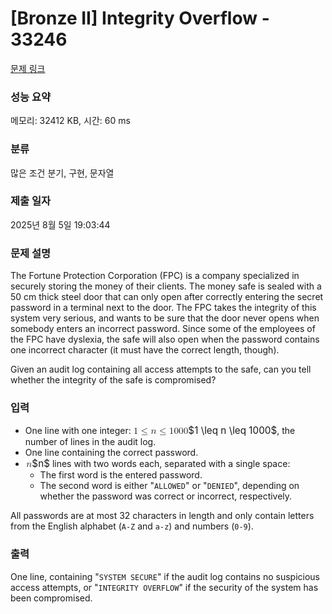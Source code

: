 # [Bronze II] Integrity Overflow - 33246 

[문제 링크](https://www.acmicpc.net/problem/33246) 

### 성능 요약

메모리: 32412 KB, 시간: 60 ms

### 분류

많은 조건 분기, 구현, 문자열

### 제출 일자

2025년 8월 5일 19:03:44

### 문제 설명

<p>The Fortune Protection Corporation (FPC) is a company specialized in securely storing the money of their clients. The money safe is sealed with a 50 cm thick steel door that can only open after correctly entering the secret password in a terminal next to the door. The FPC takes the integrity of this system very serious, and wants to be sure that the door never opens when somebody enters an incorrect password. Since some of the employees of the FPC have dyslexia, the safe will also open when the password contains one incorrect character (it must have the correct length, though).</p>

<p>Given an audit log containing all access attempts to the safe, can you tell whether the integrity of the safe is compromised?</p>

### 입력 

 <ul>
	<li>One line with one integer: <mjx-container class="MathJax" jax="CHTML" style="font-size: 109%; position: relative;"><mjx-math class="MJX-TEX" aria-hidden="true"><mjx-mn class="mjx-n"><mjx-c class="mjx-c31"></mjx-c></mjx-mn><mjx-mo class="mjx-n" space="4"><mjx-c class="mjx-c2264"></mjx-c></mjx-mo><mjx-mi class="mjx-i" space="4"><mjx-c class="mjx-c1D45B TEX-I"></mjx-c></mjx-mi><mjx-mo class="mjx-n" space="4"><mjx-c class="mjx-c2264"></mjx-c></mjx-mo><mjx-mn class="mjx-n" space="4"><mjx-c class="mjx-c31"></mjx-c><mjx-c class="mjx-c30"></mjx-c><mjx-c class="mjx-c30"></mjx-c><mjx-c class="mjx-c30"></mjx-c></mjx-mn></mjx-math><mjx-assistive-mml unselectable="on" display="inline"><math xmlns="http://www.w3.org/1998/Math/MathML"><mn>1</mn><mo>≤</mo><mi>n</mi><mo>≤</mo><mn>1000</mn></math></mjx-assistive-mml><span aria-hidden="true" class="no-mathjax mjx-copytext">$1 \leq n \leq 1000$</span></mjx-container>, the number of lines in the audit log.</li>
	<li>One line containing the correct password.</li>
	<li><mjx-container class="MathJax" jax="CHTML" style="font-size: 109%; position: relative;"> <mjx-math class="MJX-TEX" aria-hidden="true"><mjx-mi class="mjx-i"><mjx-c class="mjx-c1D45B TEX-I"></mjx-c></mjx-mi></mjx-math><mjx-assistive-mml unselectable="on" display="inline"><math xmlns="http://www.w3.org/1998/Math/MathML"><mi>n</mi></math></mjx-assistive-mml><span aria-hidden="true" class="no-mathjax mjx-copytext">$n$</span></mjx-container> lines with two words each, separated with a single space:
	<ul>
		<li>The first word is the entered password.</li>
		<li>The second word is either "<code>ALLOWED</code>" or "<code>DENIED</code>", depending on whether the password was correct or incorrect, respectively.</li>
	</ul>
	</li>
</ul>

<p>All passwords are at most 32 characters in length and only contain letters from the English alphabet (<code>A-Z</code> and <code>a-z</code>) and numbers (<code>0-9</code>).</p>

### 출력 

 <p>One line, containing "<code>SYSTEM SECURE</code>" if the audit log contains no suspicious access attempts, or "<code>INTEGRITY OVERFLOW</code>" if the security of the system has been compromised.</p>

